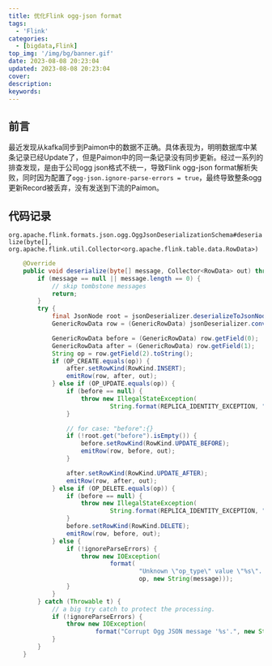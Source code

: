 ```yaml
---
title: 优化Flink ogg-json format
tags:
  - 'Flink'
categories:
  - [bigdata,Flink]
top_img: '/img/bg/banner.gif'
date: 2023-08-08 20:23:04
updated: 2023-08-08 20:23:04
cover:
description:
keywords:
---
```


## 前言

最近发现从kafka同步到Paimon中的数据不正确。具体表现为，明明数据库中某条记录已经Update了，但是Paimon中的同一条记录没有同步更新。经过一系列的排查发现，是由于公司ogg json格式不统一，导致Flink ogg-json format解析失败，同时因为配置了`ogg-json.ignore-parse-errors = true`，最终导致整条ogg更新Record被丢弃，没有发送到下流的Paimon。



## 代码记录

`org.apache.flink.formats.json.ogg.OggJsonDeserializationSchema#deserialize(byte[], org.apache.flink.util.Collector<org.apache.flink.table.data.RowData>)`

```java
    @Override
    public void deserialize(byte[] message, Collector<RowData> out) throws IOException {
        if (message == null || message.length == 0) {
            // skip tombstone messages
            return;
        }
        try {
            final JsonNode root = jsonDeserializer.deserializeToJsonNode(message);
            GenericRowData row = (GenericRowData) jsonDeserializer.convertToRowData(root);

            GenericRowData before = (GenericRowData) row.getField(0);
            GenericRowData after = (GenericRowData) row.getField(1);
            String op = row.getField(2).toString();
            if (OP_CREATE.equals(op)) {
                after.setRowKind(RowKind.INSERT);
                emitRow(row, after, out);
            } else if (OP_UPDATE.equals(op)) {
                if (before == null) {
                    throw new IllegalStateException(
                            String.format(REPLICA_IDENTITY_EXCEPTION, "UPDATE"));
                }

                // for case: "before":{}
                if (!root.get("before").isEmpty()) {
                    before.setRowKind(RowKind.UPDATE_BEFORE);
                    emitRow(row, before, out);
                }

                after.setRowKind(RowKind.UPDATE_AFTER);
                emitRow(row, after, out);
            } else if (OP_DELETE.equals(op)) {
                if (before == null) {
                    throw new IllegalStateException(
                            String.format(REPLICA_IDENTITY_EXCEPTION, "DELETE"));
                }
                before.setRowKind(RowKind.DELETE);
                emitRow(row, before, out);
            } else {
                if (!ignoreParseErrors) {
                    throw new IOException(
                            format(
                                    "Unknown \"op_type\" value \"%s\". The Ogg JSON message is '%s'",
                                    op, new String(message)));
                }
            }
        } catch (Throwable t) {
            // a big try catch to protect the processing.
            if (!ignoreParseErrors) {
                throw new IOException(
                        format("Corrupt Ogg JSON message '%s'.", new String(message)), t);
            }
        }
    }
```

